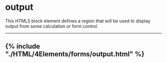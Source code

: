 # output

This HTML5 block element defines a region that will be used to display output from some calculation or form control.

---

{% include "./HTML/4Elements/forms/output.html" %}
---

